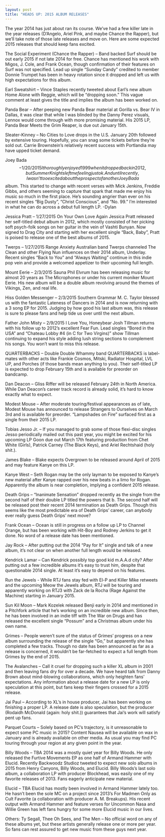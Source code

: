 ```yaml
---
layout: post
title: "HEADS UP: 2015 ALBUM RELEASES"
---
```


The year 2014 has just about ran its course. We’ve had a few killer late in the year releases (D’Angelo, Ariel Pink, and maybe Chance the Rapper), but we’ll take note of those late releases and move on. Here are some expected 2015 releases that should keep fans excited.

The Social Experiment (Chance the Rapper) – Band backed Surf should be out early 2015 if not late 2014 for free. Chance has mentioned his work with Migos, J. Cole, and Frank Ocean, though confirmation of their features on Surf was not specified. Lead up single “Sunday Candy” credited to member Donnie Trumpet has been in heavy rotation since it dropped and left us with high expectations for this album.

Earl Sweatshirt – Vince Staples recently tweeted about Earl’s new album Home Alone with Reggie, which will be “dropping soon.” This vague comment at least gives the title and implies the album has been worked on. 

Panda Bear – After peeping new Panda Bear material at Gorilla vs. Bear IV in Dallas, it was clear that while I was blinded by the Danny Perez visuals, Lennox would come through with more promising material. His 2015 LP, Panda Bear Meets the Grim Reaper, is due out January 15th.

Sleater-Kinney – No Cities to Love drops in the U.S. January 20th followed by extensive touring. Hopefully, you can snag some tickets before they’re sold out. Carrie Brownstein’s relatively recent success with Portlandia may have upped ticket demand.

Joey Bada$$ - 1/20/2015 I thoroughly enjoyed 1999 when it dropped back in 2012, but Summer Knights left me feeling just ok. And until recently, I wasn’t too excited about the prospect of another Joey Bada$$ album. This started to change with recent verses with Mick Jenkins, Freddie Gibbs, and others seeming to capture that spark that made me enjoy his music so much in the first place. He’s sounding angrier than ever on his recent singles “Big Dusty”, “Christ Conscious”, and “No. 99.”  I’m interested in what he can do across a debut full length LP. -Dylan

Jessica Pratt – 1/27/2015 On Your Own Love Again Jessica Pratt released her self-titled debut album in 2012, which mostly consisted of her picking soft psych-folk songs on her guitar in the vein of Vashti Bunyan. Now signed to Drag City and starting with her excellent single “Back, Baby”, Pratt is poised to release one of the best albums of 2015.

Twerps – 1/27/2015 Range Anxiety Australian band Twerps channeled The Clean and other Flying Nun influences on their 2014 album, Underlay. Recent singles “Back to You” and “Always Waiting” continue in this indie pop vein and provide a welcomed appetizer to their upcoming full length.

Mount Eerie – 2/3/2015 Sauna Phil Elvrum has been releasing music for almost 20 years as The Microphones or under his current moniker Mount Eerie. His new album will be a double album revolving around the themes of Vikings, Zen, and real life.

Hiss Golden Messenger – 2/3/2015 Southern Grammar M. C. Taylor blessed us with the fantastic Lateness of Dancers in 2014 and is now returning with a 3 song EP for 2015. Judging by how good his last album was, this release is sure to please fans and help tide us over until the next album.

Father John Misty – 2/9/2015 I Love You, Honeybear Josh Tillman returns with his follow up to 2012’s excellent Fear Fun. Lead singles “Bored in the USA” and “Chateau Lobby #4 (in C for Two Virgins)” show Tillman continuing to expand his style adding lush string sections to complement his songs. You won’t want to miss this release.

QUARTERBACKS – Double Double Whammy band QUARTERBACKS is label-mates with other acts like Frankie Cosmos, Mitski, Radiator Hospital, LVL UP, and Porches (if those bands mean anything to you). Their self-titled LP is expected to drop February 15th and is available for preorder on bandcamp.

Dan Deacon – Gliss Riffer will be released February 24th in North America. While Dan Deacon’s career track record is already solid, it’s hard to know exactly what to expect.

Modest Mouse – After moderate touring/festival appearances as of late, Modest Mouse has announced to release Strangers to Ourselves on March 3rd and is available for preorder. “Lampshades on Fire” surfaced first as a single from their 2015 LP. 

Tobias Jesso Jr. – If you managed to grab some of those flexi-disc singles Jesso periodically mailed out this past year, you might be excited for his upcoming LP Goon due out March 17th featuring production from Chet White (Girls), Patrick Carney (The Black Keys), and Ariel Rechtshaid (holy shit.). 

James Blake – Blake expects Overgrown to be released around April of 2015 and may feature Kanye on this LP.

Kanye West – Seth Rogan may be the only layman to be exposed to Kanye’s new material after Kanye rapped over his new beats in a limo for Rogan. Apparently the album is near completion, implying a confident 2015 release.

Death Grips – “Inanimate Sensation” dropped recently as the single from the second half of their double LP titled the powers that b. The second half will be released post their recent 2014 termination as Death Grips. Though this seems like the most predictable era of Death Grips’ career, can anybody ever really guess Death Grips’ next move? 

Frank Ocean – Ocean is still in progress on a follow up LP to Channel Orange, but has been working with Hit-Boy and Rodney Jerkins to get it done. No word of a release date has been mentioned.

Jay Rock – After putting out the 2014 “Pay for It” single and talk of a new album, it’s not clear on when another full length would be released. 

Kendrick Lamar – Can Kendrick possibly top good kid m.A.A.d city? After putting out a few incredible albums it’s easy to trust him, despite that questionable 2014 single. At least it’s easy to depend on his features.

Run the Jewels - While RTJ fans stay fed with El-P and Killer Mike retweets and the upcoming Meow the Jewels album, RTJ will be touring and apparently working on RTJ3 with Zack de la Rocha (Rage Against the Machine) starting in January 2015. 

Sun Kil Moon – Mark Kozelek released Benji early in 2014 and mentioned in a Pitchfork article that he’s working on an incredible new album. Since then, he has been involved in an indie tiff with The War on Drugs and has released the excellent single “Possum” and a Christmas album under his own name.

Grimes – People weren’t sure of the status of Grimes’ progress on a new album surrounding the release of the single “Go,” but apparently she has completed a few tracks. Though no date has been announced as far as a release is concerned, it wouldn’t be far-fetched to expect a full length from Grimes by the end of 2015. 

The Avalanches – Call it cruel for dropping such a killer XL album in 2001 and then leaving fans dry for over a decade. We have heard talk from Danny Brown about mind-blowing collaborations, which only heighten fans’ expectations. Any information about a release date for a new LP is only speculation at this point, but fans keep their fingers crossed for a 2015 release.

Jai Paul – According to XL’s in house producer, Jai has been working on finishing a proper LP. A release date is also speculation, but the producer (Rodaidh McDonald (again: holy shit.)) guarantees that Jai’s work will satisfy pent up fans. 

Parquet Courts – Solely based on PC’s trajectory, is it unreasonable to expect some PC music in 2015? Content Nausea will be available on wax in January and is already available on other media. As usual you may find PC touring through your region at any given point in the year.

Billy Woods – TBA 2014 was a mostly quiet year for Billy Woods. He only released the Furtive Movements EP as one half of Armand Hammer with Elucid. Recently Backwoodz Studioz tweeted to expect new solo albums in 2015 from Henry Canyons, Billy Woods, and Elucid. Billy Woods’s last solo album, a collaboration LP with producer Blockhead, was easily one of my favorite releases of 2013. Fans eagerly anticipate new material.

Elucid – TBA Elucid has mostly been involved in Armand Hammer lately too. He hasn’t been the sole MC on a project since 2013’s For Madmen Only as Cult Favorite (a collaboration with producer A. M. Breakups). His recent output with Armand Hammer and feature verses for Uncommon Nasa and Willie Green has left fans hungry for some more Elucid music in our lives.

Others: Ty Segall, Thee Oh Sees, and The Men – No official word on any of these albums yet, but these artists generally release one or more per year. So fans can rest assured to get new music from these guys next year.